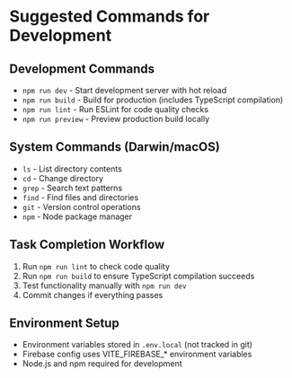 # Suggested Commands for Development

## Development Commands
- `npm run dev` - Start development server with hot reload
- `npm run build` - Build for production (includes TypeScript compilation)
- `npm run lint` - Run ESLint for code quality checks
- `npm run preview` - Preview production build locally

## System Commands (Darwin/macOS)
- `ls` - List directory contents
- `cd` - Change directory
- `grep` - Search text patterns
- `find` - Find files and directories
- `git` - Version control operations
- `npm` - Node package manager

## Task Completion Workflow
1. Run `npm run lint` to check code quality
2. Run `npm run build` to ensure TypeScript compilation succeeds
3. Test functionality manually with `npm run dev`
4. Commit changes if everything passes

## Environment Setup
- Environment variables stored in `.env.local` (not tracked in git)
- Firebase config uses VITE_FIREBASE_* environment variables
- Node.js and npm required for development